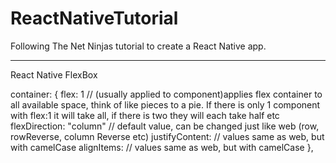 # ReactNativeTutorial
Following The Net Ninjas tutorial to create a React Native app.

----

React Native FlexBox

container: {
    flex: 1 //  (usually applied to <View> component)applies flex container to all available space, think of like pieces to a pie. If there is only 1 component with flex:1 it will take all, if there is two they will each take half etc
    flexDirection: "column" // default value, can be changed just like web (row, rowReverse, column Reverse etc)
    justifyContent: // values same as web, but with camelCase 
    alignItems: // values same as web, but with camelCase 
},
